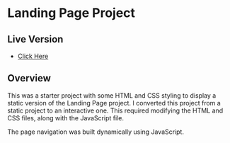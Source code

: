 # Landing Page Project

## Live Version

* [Click Here](https://jzerman2018.github.io/my-refresh-landingpage2019/)

## Overview

This was a starter project with some HTML and CSS styling to display a static version of the Landing Page project. I converted this project from a static project to an interactive one. This required modifying the HTML and CSS files, along with the JavaScript file.

The page navigation was built dynamically using JavaScript.